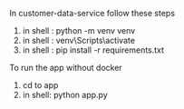 In customer-data-service follow these steps

1)  in shell :  python -m venv venv
2)  in shell :  venv\Scripts\activate
3)  in shell :  pip install -r requirements.txt


To run the app without docker

1) cd to app
2) in shell: python app.py